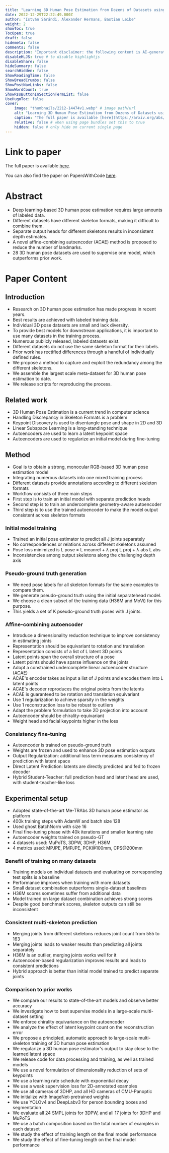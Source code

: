 ```yaml
---
title: "Learning 3D Human Pose Estimation from Dozens of Datasets using a Geometry-Aware Autoencoder to Bridge Between Skeleton Formats"
date: 2022-12-29T22:22:49.000Z
author: "István Sárándi, Alexander Hermans, Bastian Leibe"
weight: 2
showToc: true
TocOpen: true
draft: false
hidemeta: false
comments: false
description: "Important disclaimer: the following content is AI-generated, please make sure to fact check the presented information by reading the full paper."
disableHLJS: true # to disable highlightjs
disableShare: false
hideSummary: false
searchHidden: false
ShowReadingTime: false
ShowBreadCrumbs: false
ShowPostNavLinks: false
ShowWordCount: true
ShowRssButtonInSectionTermList: false
UseHugoToc: false
cover:
    image: "thumbnails/2212-14474v1.webp" # image path/url
    alt: "Learning 3D Human Pose Estimation from Dozens of Datasets using a Geometry-Aware Autoencoder to Bridge Between Skeleton Formats" # alt text
    caption: "The full paper is available [here](https://arxiv.org/abs/2212.14474)." # display caption under cover
    relative: false # when using page bundles set this to true
    hidden: false # only hide on current single page
---
```


# Link to paper
The full paper is available [here](https://arxiv.org/abs/2212.14474).

You can also find the paper on PapersWithCode [here](https://paperswithcode.com/paper/learning-3d-human-pose-estimation-from-dozens).

# Abstract
- Deep learning-based 3D human pose estimation requires large amounts of labeled data.
- Different datasets have different skeleton formats, making it difficult to combine them.
- Separate output heads for different skeletons results in inconsistent depth estimates.
- A novel affine-combining autoencoder (ACAE) method is proposed to reduce the number of landmarks.
- 28 3D human pose datasets are used to supervise one model, which outperforms prior work.

# Paper Content

## Introduction
- Research on 3D human pose estimation has made progress in recent years.
- Best results are achieved with labeled training data.
- Individual 3D pose datasets are small and lack diversity.
- To provide best models for downstream applications, it is important to use many datasets in the training process.
- Numerous publicly released, labeled datasets exist.
- Different datasets do not use the same skeleton format for their labels.
- Prior work has rectified differences through a handful of individually defined rules.
- We propose a method to capture and exploit the redundancy among the different skeletons.
- We assemble the largest scale meta-dataset for 3D human pose estimation to date.
- We release scripts for reproducing the process.

## Related work
- 3D Human Pose Estimation is a current trend in computer science
- Handling Discrepancy in Skeleton Formats is a problem
- Keypoint Discovery is used to disentangle pose and shape in 2D and 3D
- Linear Subspace Learning is a long-standing technique
- Autoencoders are used to learn a latent keypoint space
- Autoencoders are used to regularize an initial model during fine-tuning

## Method
- Goal is to obtain a strong, monocular RGB-based 3D human pose estimation model
- Integrating numerous datasets into one mixed training process
- Different datasets provide annotations according to different skeleton formats
- Workflow consists of three main steps
- First step is to train an initial model with separate prediction heads
- Second step is to train an undercomplete geometry-aware autoencoder
- Third step is to use the trained autoencoder to make the model output consistent across skeleton formats

### Initial model training
- Trained an initial pose estimator to predict all J joints separately
- No correspondences or relations across different skeletons assumed
- Pose loss minimized is L pose = L meanrel + λ proj L proj + λ abs L abs
- Inconsistencies among output skeletons along the challenging depth axis

### Pseudo-ground truth generation
- We need pose labels for all skeleton formats for the same examples to compare them.
- We generate pseudo-ground truth using the initial separatehead model.
- We choose a clean subset of the training data (H36M and MoVi) for this purpose.
- This yields a set of K pseudo-ground truth poses with J joints.

### Affine-combining autoencoder
- Introduce a dimensionality reduction technique to improve consistency in estimating joints
- Representation should be equivariant to rotation and translation
- Representation consists of a list of L latent 3D points
- Latent points span the overall structure of a pose
- Latent points should have sparse influence on the joints
- Adopt a constrained undercomplete linear autoencoder structure (ACAE)
- ACAE's encoder takes as input a list of J points and encodes them into L latent points
- ACAE's decoder reproduces the original points from the latents
- ACAE is guaranteed to be rotation and translation equivariant
- Use 1 regularization to achieve sparsity in the weights
- Use 1 reconstruction loss to be robust to outliers
- Adapt the problem formulation to take 2D projection into account
- Autoencoder should be chirality-equivariant
- Weight head and facial keypoints higher in the loss

### Consistency fine-tuning
- Autoencoder is trained on pseudo-ground truth
- Weights are frozen and used to enhance 3D pose estimation outputs
- Output Regularization: additional loss term measures consistency of prediction with latent space
- Direct Latent Prediction: latents are directly predicted and fed to frozen decoder
- Hybrid Student-Teacher: full prediction head and latent head are used, with student-teacher-like loss

## Experimental setup
- Adopted state-of-the-art Me-TRAbs 3D human pose estimator as platform
- 400k training steps with AdamW and batch size 128
- Used ghost BatchNorm with size 16
- Final fine-tuning phase with 40k iterations and smaller learning rate
- Autoencoder weights trained on pseudo-GT
- 4 datasets used: MuPoTS, 3DPW, 3DHP, H36M
- 4 metrics used: MPJPE, PMPJPE, PCK@100mm, CPS@200mm

### Benefit of training on many datasets
- Training models on individual datasets and evaluating on corresponding test splits is a baseline
- Performance improves when training with more datasets
- Small dataset combination outperforms single-dataset baselines
- H36M scores sometimes suffer from additional data
- Model trained on large dataset combination achieves strong scores
- Despite good benchmark scores, skeleton outputs can still be inconsistent

### Consistent multi-skeleton prediction
- Merging joints from different skeletons reduces joint count from 555 to 163
- Merging joints leads to weaker results than predicting all joints separately
- H36M is an outlier, merging joints works well for it
- Autoencoder-based regularization improves results and leads to consistent predictions
- Hybrid approach is better than initial model trained to predict separate joints

### Comparison to prior works
- We compare our results to state-of-the-art models and observe better accuracy
- We investigate how to best supervise models in a large-scale multi-dataset setting
- We enforce chirality equivariance on the autoencoder
- We analyze the effect of latent keypoint count on the reconstruction error
- We propose a principled, automatic approach to large-scale multi-skeleton training of 3D human pose estimation
- We regularize a 3D human pose estimator's output to stay close to the learned latent space
- We release code for data processing and training, as well as trained models
- We use a novel formulation of dimensionality reduction of sets of keypoints
- We use a learning rate schedule with exponential decay
- We use a weak supervision loss for 2D-annotated examples
- We use all cameras of 3DHP, and all HD cameras of CMU-Panoptic
- We initialize with ImageNet-pretrained weights
- We use YOLOv4 and DeepLabv3 for person bounding boxes and segmentation
- We evaluate all 24 SMPL joints for 3DPW, and all 17 joints for 3DHP and MuPoTS
- We use a batch composition based on the total number of examples in each dataset
- We study the effect of training length on the final model performance
- We study the effect of fine-tuning length on the final model performance
